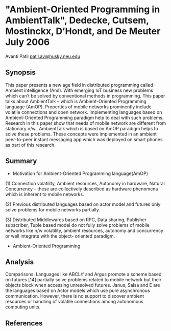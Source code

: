 
<meta charset=utf8>

# "Ambient-Oriented Programming in AmbientTalk", Dedecke, Cutsem, Mostinckx, D’Hondt, and De Meuter July 2006

Avanti Patil <patil.av@husky.neu.edu>

## Synopsis
This paper presents a new age field in distributed programming called Ambient intelligence (AmI). With emerging IoT business new problems which can’t be solved by conventional methods in programming. This paper talks about AmbientTalk – which is Ambient-Oriented Programming language (AmOP). Properties of mobile networks prominently include volatile connections and open network. Implementing languages based on Ambient-Oriented Programming paradigm help to deal with such problems. Research in this paper show that needs of mobile network are different from stationary n/w., AmbientTalk which is based on AmOP paradigm helps to solve these problems.  These concepts were implemented in an ambient peer-to-peer instant messaging app which was deployed on smart phones as part of this research.

## Summary

* Motivation for Ambient-Oriented Programming language(AmOP)

(1) Connection volatility, Ambient resources, Autonomy in hardware, Natural Concurrency – these are collectively described as hardware phenomena which is inherent to mobile networks. 

(2) Previous distributed languages based on actor model and futures only solve problems for mobile networks partially.

(3) Distributed Middlewares based on RPC, Data sharing, Publisher subscriber, Tuple based model do not fully solve problems of mobile networks like n/w volatility, ambient resources, autonomy and concurrency or well integrate with the object- oriented paradigm.

* Ambient-Oriented Programming 


## Analysis

Comparisons:
Languages like ABCL/f and Argus promote a scheme based on futures [14] partially solve problems related to mobile network but their objects block when accessing unresolved futures.
Janus, Salsa and E are the languages based on Actor models which use pure asynchronous communication. However, there is no support to discover ambient resources or handling of volatile connections among autonomous computing units. 

## References

